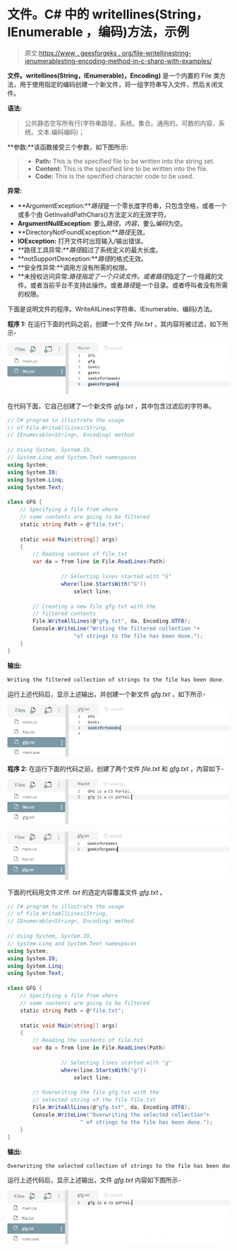 # 文件。C# 中的 writellines(String，IEnumerable <string>，编码)方法，示例</string>

> 原文:[https://www . geesforgeks . org/file-writellinestring-ienumerablesting-encoding-method-in-c-sharp-with-examples/](https://www.geeksforgeeks.org/file-writealllinesstring-ienumerablestring-encoding-method-in-c-sharp-with-examples/)

**文件。writellines(String，IEnumerable)<String>，Encoding)** 是一个内置的 File 类方法，用于使用指定的编码创建一个新文件，将一组字符串写入文件，然后关闭文件。

**语法:**

> 公共静态空写所有行(字符串路径，系统。集合。通用的。可数的<string>内容，系统。文本.编码编码)；</string>

**参数:**该函数接受三个参数，如下图所示:

> *   **Path:** This is the specified file to be written into the string set.
> *   **Content:** This is the specified line to be written into the file.
> *   **Code:** This is the specified character code to be used.

**异常:**

*   **ArgumentException:***路径*是一个零长度字符串，只包含空格，或者一个或多个由 GetInvalidPathChars()方法定义的无效字符。
*   **ArgumentNullException:** 要么*路径*，*内容*，要么*编码*为空。
*   **DirectoryNotFoundException:***路径*无效。
*   **IOException:** 打开文件时出现输入/输出错误。
*   **路径工具异常:***路径*超过了系统定义的最大长度。
*   **notSupportDexception:***路径*的格式无效。
*   **安全性异常:**调用方没有所需的权限。
*   **未授权访问异常:***路径*指定了一个只读文件。或者*路径*指定了一个隐藏的文件。或者当前平台不支持此操作。或者*路径*是一个目录。或者呼叫者没有所需的权限。

下面是说明文件的程序。WriteAllLines(字符串、IEnumerable、编码)方法。

**程序 1:** 在运行下面的代码之前，创建一个文件 *file.txt* ，其内容将被过滤，如下所示-

![file.txt](img/e0f6a65f1a3a57c487984ff46c55e165.png)

在代码下面，它自己创建了一个新文件 *gfg.txt* ，其中包含过滤后的字符串。

```cs
// C# program to illustrate the usage
// of File.WriteAllLines(String, 
// IEnumerable<String>, Encoding) method

// Using System, System.IO,
// System.Linq and System.Text namespaces
using System;
using System.IO;
using System.Linq;
using System.Text;

class GFG {
    // Specifying a file from where
    // some contents are going to be filtered
    static string Path = @"file.txt";

    static void Main(string[] args)
    {
        // Reading content of file.txt
        var da = from line in File.ReadLines(Path)

                 // Selecting lines started with "G"
                 where(line.StartsWith("G"))
                     select line;

        // Creating a new file gfg.txt with the
        // filtered contents
        File.WriteAllLines(@"gfg.txt", da, Encoding.UTF8);
        Console.WriteLine("Writing the filtered collection "+
                     "of strings to the file has been done.");
    }
}
```

**输出:**

```cs
Writing the filtered collection of strings to the file has been done.

```

运行上述代码后，显示上述输出，并创建一个新文件 *gfg.txt* ，如下所示-

![gfg.txt](img/7b32cf461b2051c43c931e75f8ac3a7d.png)

**程序 2:** 在运行下面的代码之前，创建了两个文件 *file.txt* 和 *gfg.txt* ，内容如下-

![file.txt](img/e4409cac7b0e8c45fd22d22d3a9fd924.png)

![gfg.txt](img/be399e524630fc72bbef39dedac6ed91.png)

下面的代码用文件*文件. txt* 的选定内容覆盖文件 *gfg.txt* 。

```cs
// C# program to illustrate the usage
// of File.WriteAllLines(String, 
// IEnumerable<String>, Encoding) method

// Using System, System.IO,
// System.Linq and System.Text namespaces
using System;
using System.IO;
using System.Linq;
using System.Text;

class GFG {
    // Specifying a file from where
    // some contents are going to be filtered
    static string Path = @"file.txt";

    static void Main(string[] args)
    {
        // Reading the contents of file.txt
        var da = from line in File.ReadLines(Path)

                 // Selecting lines started with "g"
                 where(line.StartsWith("g"))
                     select line;

        // Overwriting the file gfg.txt with the
        // selected string of the file file.txt
        File.WriteAllLines(@"gfg.txt", da, Encoding.UTF8);
        Console.WriteLine("Overwriting the selected collection"+
                       " of strings to the file has been done.");
    }
}
```

**输出:**

```cs
Overwriting the selected collection of strings to the file has been done.

```

运行上述代码后，显示上述输出，文件 *gfg.txt* 内容如下图所示-

![gfg.txt](img/215d4aabb5d435c08dc5b9c09ba88900.png)